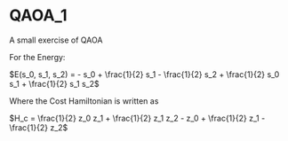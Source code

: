 # QAOA_1

A small exercise of QAOA 

For the Energy: 

$E(s_0, s_1, s_2) = - s_0 + \frac{1}{2} s_1 - \frac{1}{2} s_2 + \frac{1}{2} s_0 s_1 + \frac{1}{2} s_1 s_2$

Where the Cost Hamiltonian is written as 

$H_c = \frac{1}{2} z_0 z_1 + \frac{1}{2} z_1 z_2 - z_0 + \frac{1}{2} z_1 - \frac{1}{2} z_2$
